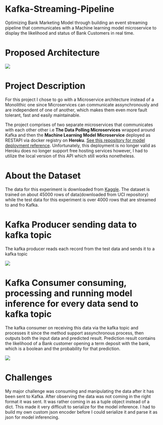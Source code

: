 # Kafka-Streaming-Pipeline
Optimizing Bank Marketing Model through building an event streaming pipeline that communicates with a Machine learning model microservice to display the likelihood and status of Bank Customers in real time.

# Proposed Architecture
![](https://github.com/judeleonard/Kafka-Streaming-Pipeline/blob/main/assests/architecture.jpeg)

# Project Description
For this project I chose to go with a Microservice architecture instead of a Monolithic one since Microservices can communicate assynchronously and are independent of one of another, which makes them even more fault tolerant, fast and easily maintainable.


The project comprises of two separate microservices that communicates with each other other i.e __The Data Polling Microservices__ wrapped around Kafka and then the __Machine Learning Model Microservice__ deployed as RESTAPI via docker registry on __Heroku__. [See this repository for model deployment reference](https://github.com/judeleonard/Machine-learning-model-microservice). Unfortunately, this deployment is no longer valid as Heroku does no longer support free hosting services however, I had to utilize the local version of this API which still works nonetheless. 

# About the Dataset
The data for this experiment is downloaded from [Kaggle](https://www.kaggle.com/). The dataset is trained on about 45000 rows of data(downloaded from UCI repository) while the test data for this experiment is over 4000 rows that are streamed to and fro Kafka.

# Kafka Producer sending data to kafka topic
The kafka producer reads each record from the test data and sends it to a kafka topic

![](https://github.com/judeleonard/Kafka-Streaming-Pipeline/blob/main/assests/kafka-producer.gif)


# Kafka Consumer consuming, processing and running model inference for every data send to kafka topic

The kafka consumer on receiving this data via the kafka topic and processes it since the method support assynchronous process, then outputs both the input data and predicted result. Prediction result contains the likelihood of a Bank customer opening a term deposit with the bank, which is a boolean and the probability for that prediction.

![](https://github.com/judeleonard/Kafka-Streaming-Pipeline/blob/main/assests/kafka-consumer.gif)


# Challenges

My major challenge was consuming and manipulating the data after it has been sent to Kafka. After observing the data was not coming in the right format it was sent. It was rather coming in as a tuple object instead of a dict. This made it very difficult to serialize for the model inference. I had to build my own custom json encoder before I could serialize it and parse it as json for model inferencing.
